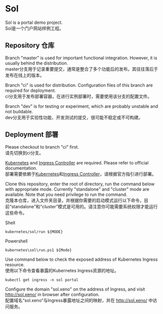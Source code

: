 # Sol
Sol is a portal demo project.  
Sol是一个门户网站样例工程。  

## Repository 仓库
Branch "master" is used for important functional integration. However, it is usually behind the distribution.  
master分支用于记录重要提交，通常是整合了多个功能后的发布。其往往落后于发布在线上的版本。  

Branch "ci" is used for distribution. Configuration files of this branch are required for deployment.  
ci分支用于发布部署容器，在进行实例部署时，需要使用该分支的配置文件。  

Branch "dev" is for testing or experiment, which are probably unstable and not buildable.  
dev分支用于实验性功能、开发测试的提交，很可能不稳定或不可构建。  

## Deployment 部署
Please checkout to branch "ci" first.  
请先切换到ci分支。  

[Kubernetes](https://kubernetes.io/docs/tasks/tools/) and [Ingress Controller](https://kubernetes.io/docs/concepts/services-networking/ingress-controllers/) are required. Please refer to official documentation.  
部署需要依赖于[Kubernetes](https://kubernetes.io/docs/tasks/tools/)和[Ingress Controller](https://kubernetes.io/docs/concepts/services-networking/ingress-controllers/)，请根据官方指引进行部署。  

Clone this repository, enter the root of directory, run the command below with appropriate mode. Currently "standalone" and "cluster" mode are available. Note that you need privilege to run the command.  
克隆本仓库，进入文件夹目录，并根据你需要的启动模式运行以下命令，目前“standalone”和“cluster”模式是可用的。请注意你可能需要系统权限才能运行这些命令。  

Shell
```
kubernetes/sol/run ${MODE}
```

Powershell
```
kubernetes\sol\run.ps1 ${Mode}
```

Use command below to check the exposed address of Kubernetes Ingress resource.  
使用以下命令查看暴露的Kubernetes Ingress资源的地址。  

```
kubectl get ingress -n sol portal
```

Configure the domain "sol.xeno" on the address of Ingress, and visit http://sol.xeno/ in browser after configuration.  
配置域名“sol.xeno”与Ingress暴露地址之间的映射，并在 http://sol.xeno/ 中访问服务。  

